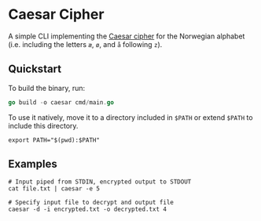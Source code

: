 # Caesar Cipher
A simple CLI implementing the [Caesar cipher](https://en.wikipedia.org/wiki/Caesar_cipher) for the Norwegian alphabet (i.e. including the letters `æ`, `ø`, and `å` following `z`).

## Quickstart
To build the binary, run:

```go
go build -o caesar cmd/main.go
```

To use it natively, move it to a directory included in `$PATH` or extend `$PATH` to include this directory.

```shell
export PATH="$(pwd):$PATH"
```

## Examples
```shell
# Input piped from STDIN, encrypted output to STDOUT
cat file.txt | caesar -e 5

# Specify input file to decrypt and output file
caesar -d -i encrypted.txt -o decrypted.txt 4
```
